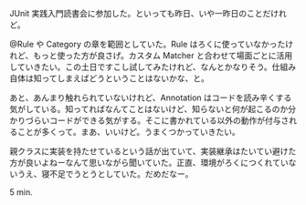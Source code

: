 JUnit 実践入門読書会に参加した。といっても昨日、いや一昨日のことだけれど。

@Rule や Category の章を範囲としていた。Rule はろくに使っていなかったけれど、もっと使った方が良さげ。カスタム Matcher と合わせて場面ごとに活用していきたい。この土日ですこし試してみたけれど、なんとかなりそう。仕組み自体は知ってしまえばどうということはないかな、と。

あと、あんまり触れられていないけれど、Annotation はコードを読み辛くする気がしている。知ってればなんてことはないけど、知らないと何が起こるのか分かりづらいコードができる気がする。そこに書かれている以外の動作が付与されることが多くって。まあ、いいけど。うまくつかっていきたい。

親クラスに実装を持たせているという話が出ていて、実装継承はたいてい避けた方が良いよねーなんて思いながら聞いていた。正直、環境がろくにつくれていないうえ、寝不足でうとうとしていた。だめだなー。

5 min.
